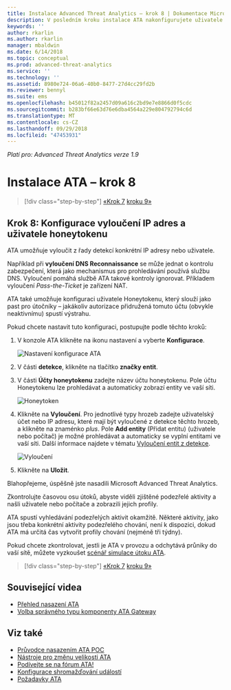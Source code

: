 ```yaml
---
title: Instalace Advanced Threat Analytics – krok 8 | Dokumentace Microsoftu
description: V posledním kroku instalace ATA nakonfigurujete uživatele honeytokenu.
keywords: ''
author: rkarlin
ms.author: rkarlin
manager: mbaldwin
ms.date: 6/14/2018
ms.topic: conceptual
ms.prod: advanced-threat-analytics
ms.service: ''
ms.technology: ''
ms.assetid: 8980e724-06a6-40b0-8477-27d4cc29fd2b
ms.reviewer: bennyl
ms.suite: ems
ms.openlocfilehash: b45012f82a2457d09a616c2bd9e7e8866d0f5cdc
ms.sourcegitcommit: b283bf66e63d76e6dba4564a229e804792794c6d
ms.translationtype: MT
ms.contentlocale: cs-CZ
ms.lasthandoff: 09/29/2018
ms.locfileid: "47453931"
---
```

*Platí pro: Advanced Threat Analytics verze 1.9*



# <a name="install-ata---step-8"></a>Instalace ATA – krok 8

> [!div class="step-by-step"]
> [«Krok 7](vpn-integration-install-step.md)
> [kroku 9»](install-ata-step9-samr.md)

## <a name="step-8-configure-ip-address-exclusions-and-honeytoken-user"></a>Krok 8: Konfigurace vyloučení IP adres a uživatele honeytokenu
ATA umožňuje vyloučit z řady detekcí konkrétní IP adresy nebo uživatele. 

Například při **vyloučení DNS Reconnaissance** se může jednat o kontrolu zabezpečení, která jako mechanismus pro prohledávání používá službu DNS. Vyloučení pomáhá službě ATA takové kontroly ignorovat. Příkladem vyloučení *Pass-the-Ticket* je zařízení NAT.    

ATA také umožňuje konfiguraci uživatele Honeytokenu, který slouží jako past pro útočníky – jakákoliv autorizace přidružená tomuto účtu (obvykle neaktivnímu) spustí výstrahu.

Pokud chcete nastavit tuto konfiguraci, postupujte podle těchto kroků:

1.  V konzole ATA klikněte na ikonu nastavení a vyberte **Konfigurace**.

    ![Nastavení konfigurace ATA](media/ATA-config-icon.png)

2.  V části **detekce**, klikněte na tlačítko **značky entit**.

2. V části **Účty honeytokenu** zadejte název účtu honeytokenu. Pole účtu Honeytokenu lze prohledávat a automaticky zobrazí entity ve vaší síti.

   ![Honeytoken](media/honeytoken.png)

3. Klikněte na **Vyloučení**. Pro jednotlivé typy hrozeb zadejte uživatelský účet nebo IP adresu, které mají být vyloučené z detekce těchto hrozeb, a klikněte na znaménko *plus*. Pole **Add entity** (Přidat entitu) (uživatele nebo počítač) je možné prohledávat a automaticky se vyplní entitami ve vaší síti. Další informace najdete v tématu [Vyloučení entit z detekce](excluding-entities-from-detections.md).

   ![Vyloučení](media/exclusions.png)

4.  Klikněte na **Uložit**.


Blahopřejeme, úspěšně jste nasadili Microsoft Advanced Threat Analytics.

Zkontrolujte časovou osu útoků, abyste viděli zjištěné podezřelé aktivity a našli uživatele nebo počítače a zobrazili jejich profily.

ATA spustí vyhledávání podezřelých aktivit okamžitě. Některé aktivity, jako jsou třeba konkrétní aktivity podezřelého chování, není k dispozici, dokud ATA má určitá čas vytvořit profily chování (nejméně tři týdny).

Pokud chcete zkontrolovat, jestli je ATA v provozu a odchytává průniky do vaší sítě, můžete vyzkoušet [scénář simulace útoku ATA](https://docs.microsoft.com/enterprise-mobility-security/solutions/ata-attack-simulation-playbook).


> [!div class="step-by-step"]
> [«Krok 7](vpn-integration-install-step.md)
> [kroku 9»](install-ata-step9-samr.md)


## <a name="related-videos"></a>Související videa
- [Přehled nasazení ATA](https://channel9.msdn.com/Shows/Microsoft-Security/Overview-of-ATA-Deployment-in-10-Minutes)
- [Volba správného typu komponenty ATA Gateway](https://channel9.msdn.com/Shows/Microsoft-Security/ATA-Deployment-Choose-the-Right-Gateway-Type)


## <a name="see-also"></a>Viz také
- [Průvodce nasazením ATA POC](http://aka.ms/atapoc)
- [Nástroje pro změnu velikosti ATA](http://aka.ms/atasizingtool)
- [Podívejte se na fórum ATA!](https://social.technet.microsoft.com/Forums/security/home?forum=mata)
- [Konfigurace shromažďování událostí](configure-event-collection.md)
- [Požadavky ATA](ata-prerequisites.md)

